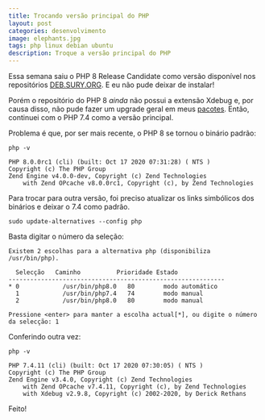 ```yaml
---
title: Trocando versão principal do PHP
layout: post
categories: desenvolvimento
image: elephants.jpg
tags: php linux debian ubuntu
description: Troque a versão principal do PHP
---
```


Essa semana saiu o PHP 8 Release Candidate como versão disponível nos repositórios
[DEB.SURY.ORG](https://deb.sury.org/). E eu não pude deixar de instalar!

Porém o repositório do PHP 8 _ainda_ não possui a extensão Xdebug e, por causa disso, não pude fazer um upgrade geral em meus [pacotes](https://packagist.org/packages/natanfelles/). Então, continuei com o PHP 7.4 como a versão principal.

Problema é que, por ser mais recente, o PHP 8 se tornou o binário padrão:

```
php -v
```

```
PHP 8.0.0rc1 (cli) (built: Oct 17 2020 07:31:28) ( NTS )
Copyright (c) The PHP Group
Zend Engine v4.0.0-dev, Copyright (c) Zend Technologies
    with Zend OPcache v8.0.0rc1, Copyright (c), by Zend Technologies
```

Para trocar para outra versão, foi preciso atualizar os links simbólicos dos binários e deixar o 7.4 como padrão.

```
sudo update-alternatives --config php
```

Basta digitar o número da seleção:

```
Existem 2 escolhas para a alternativa php (disponibiliza /usr/bin/php).

  Selecção   Caminho          Prioridade Estado
------------------------------------------------------------
* 0            /usr/bin/php8.0   80        modo automático
  1            /usr/bin/php7.4   74        modo manual
  2            /usr/bin/php8.0   80        modo manual

Pressione <enter> para manter a escolha actual[*], ou digite o número da selecção: 1
```

Conferindo outra vez:

```
php -v
```

```
PHP 7.4.11 (cli) (built: Oct 17 2020 07:30:05) ( NTS )
Copyright (c) The PHP Group
Zend Engine v3.4.0, Copyright (c) Zend Technologies
    with Zend OPcache v7.4.11, Copyright (c), by Zend Technologies
    with Xdebug v2.9.8, Copyright (c) 2002-2020, by Derick Rethans
```

Feito!
